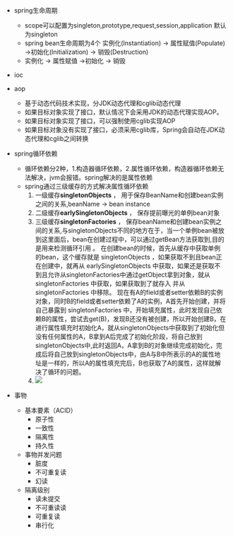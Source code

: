 - spring生命周期

  - scope可以配置为singleton,prototype,request,session,application 默认为singleton
  - spring bean生命周期为4个  实例化(Instantiation) -> 属性赋值(Populate) ->初始化(Initialization) -> 销毁(Destruction) 
  - 实例化 -> 属性赋值 ->初始化 -> 销毁
- ioc
- aop
  - 基于动态代码技术实现，分JDK动态代理和cglib动态代理
  - 如果目标对象实现了接口，默认情况下会采用JDK的动态代理实现AOP。
  - 如果目标对象实现了接口，可以强制使用cglib实现AOP
  - 如果目标对象没有实现了接口，必须采用cglib库，Spring会自动在JDK动态代理和cglib之间转换
- spring循环依赖
  - 循环依赖分2种，1.构造器循环依赖，2.属性循环依赖，构造器循环依赖无法解决，jvm会报错。spring解决的是属性依赖
  - spring通过三级缓存的方式解决属性循环依赖
    1.   一级缓存**singletonObjects** ， 用于保存BeanName和创建bean实例之间的关系,beanName -> bean instance 
    2.  二级缓存**earlySingletonObjects** ， 保存提前曝光的单例bean对象 
    3.  三级缓存**singletonFactories** ， 保存beanName和创建bean实例之间的关系,与singletonObjects不同的地方在于，当一个单例bean被放到这里面后，bean在创建过程中，可以通过getBean方法获取到,目的是用来检测循环引用 。 在创建bean的时候，首先从缓存中获取单例的bean，这个缓存就是 singletonObjects  ，如果获取不到且bean正在创建中，就再从  earlySingletonObjects  中获取，如果还是获取不到且允许从singletonFactories中通过getObject拿到对象，就从  singletonFactories  中获取，如果获取到了就存入  并从  singletonFactories  中移除。 现在有A的field或者setter依赖B的实例对象，同时B的field或者setter依赖了A的实例，A首先开始创建，并将自己暴露到 singletonFactories 中，开始填充属性，此时发现自己依赖B的属性，尝试去get(B)，发现B还没有被创建，所以开始创建B，在进行属性填充时初始化A，就从singletonObjects中获取到了初始化但没有任何属性的A，B拿到A后完成了初始化阶段，将自己放到singletonObjects中,此时返回A，A拿到B的对象继续完成初始化，完成后将自己放到singletonObjects中，由A与B中所表示的A的属性地址是一样的，所以A的属性填充完后，B也获取了A的属性，这样就解决了循环的问题。
    4. ![](https://segmentfault.com/img/bVbIWhM)
- 事物

  - 基本要素（ACID）
    - 原子性
    - 一致性
    - 隔离性
    - 持久性
  - 事物并发问题
    - 脏度
    - 不可重复读
    - 幻读
  - 隔离级别
    - 读未提交
    - 不可重读读
    - 可重复读
    - 串行化



